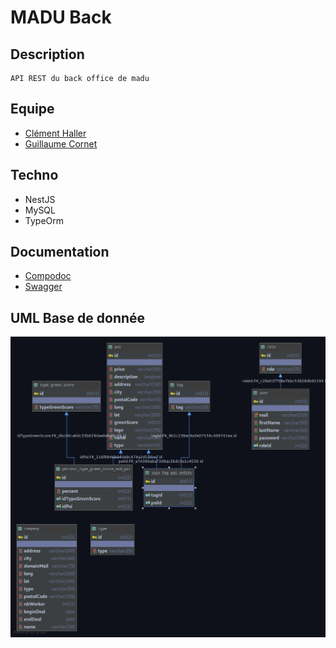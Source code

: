 # MADU Back


## Description
    API REST du back office de madu
    
## Equipe
* [Clément Haller](https://github.com/Telmalk)
* [Guillaume Cornet](https://github.com/vinicel)

## Techno
* NestJS
* MySQL
* TypeOrm

## Documentation
* [Compodoc](http://localhost:8080)
* [Swagger](http://35.180.228.155:3000/api/)

## UML Base de donnée
![alt text](./asset/madu.png)

